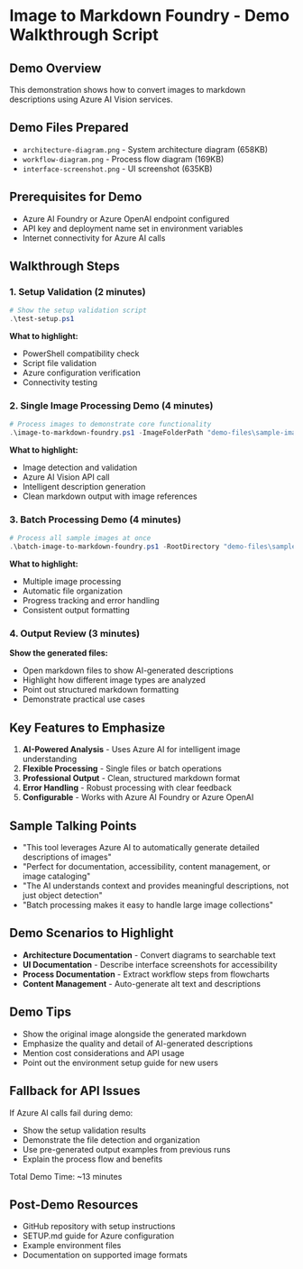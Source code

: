 # Image to Markdown Foundry - Demo Walkthrough Script

## Demo Overview
This demonstration shows how to convert images to markdown descriptions using Azure AI Vision services.

## Demo Files Prepared
- `architecture-diagram.png` - System architecture diagram (658KB)
- `workflow-diagram.png` - Process flow diagram (169KB)  
- `interface-screenshot.png` - UI screenshot (635KB)

## Prerequisites for Demo
- Azure AI Foundry or Azure OpenAI endpoint configured
- API key and deployment name set in environment variables
- Internet connectivity for Azure AI calls

## Walkthrough Steps

### 1. Setup Validation (2 minutes)
```powershell
# Show the setup validation script
.\test-setup.ps1
```
**What to highlight:**
- PowerShell compatibility check
- Script file validation
- Azure configuration verification
- Connectivity testing

### 2. Single Image Processing Demo (4 minutes)
```powershell
# Process images to demonstrate core functionality
.\image-to-markdown-foundry.ps1 -ImageFolderPath "demo-files\sample-images" -OutputFolderPath "demo-files\output"
```
**What to highlight:**
- Image detection and validation
- Azure AI Vision API call
- Intelligent description generation
- Clean markdown output with image references

### 3. Batch Processing Demo (4 minutes)
```powershell
# Process all sample images at once
.\batch-image-to-markdown-foundry.ps1 -RootDirectory "demo-files\sample-images" -OutputBaseDirectory "demo-files\batch-output"
```
**What to highlight:**
- Multiple image processing
- Automatic file organization
- Progress tracking and error handling
- Consistent output formatting

### 4. Output Review (3 minutes)
**Show the generated files:**
- Open markdown files to show AI-generated descriptions
- Highlight how different image types are analyzed
- Point out structured markdown formatting
- Demonstrate practical use cases

## Key Features to Emphasize
1. **AI-Powered Analysis** - Uses Azure AI for intelligent image understanding
2. **Flexible Processing** - Single files or batch operations
3. **Professional Output** - Clean, structured markdown format
4. **Error Handling** - Robust processing with clear feedback
5. **Configurable** - Works with Azure AI Foundry or Azure OpenAI

## Sample Talking Points
- "This tool leverages Azure AI to automatically generate detailed descriptions of images"
- "Perfect for documentation, accessibility, content management, or image cataloging"
- "The AI understands context and provides meaningful descriptions, not just object detection"
- "Batch processing makes it easy to handle large image collections"

## Demo Scenarios to Highlight
- **Architecture Documentation** - Convert diagrams to searchable text
- **UI Documentation** - Describe interface screenshots for accessibility
- **Process Documentation** - Extract workflow steps from flowcharts
- **Content Management** - Auto-generate alt text and descriptions

## Demo Tips
- Show the original image alongside the generated markdown
- Emphasize the quality and detail of AI-generated descriptions
- Mention cost considerations and API usage
- Point out the environment setup guide for new users

## Fallback for API Issues
If Azure AI calls fail during demo:
- Show the setup validation results
- Demonstrate the file detection and organization
- Use pre-generated output examples from previous runs
- Explain the process flow and benefits

Total Demo Time: ~13 minutes

## Post-Demo Resources
- GitHub repository with setup instructions
- SETUP.md guide for Azure configuration
- Example environment files
- Documentation on supported image formats

